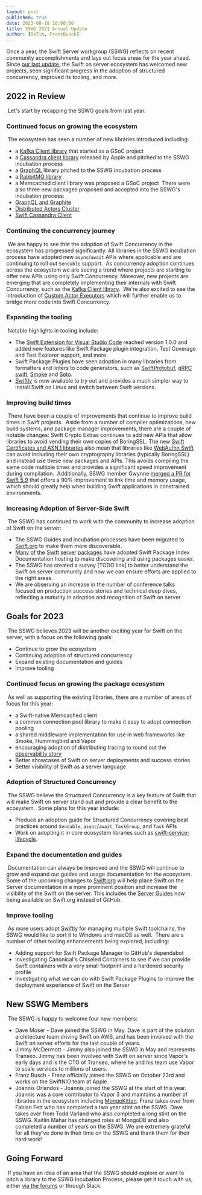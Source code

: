 ```yaml
---
layout: post
published: true
date: 2023-08-18 10:00:00
title: SSWG 2021 Annual Update
author: [0xTim, FranzBusch]
---
```


Once a year, the Swift Server workgroup (SSWG) reflects on recent community accomplishments and lays out focus areas for the year ahead.
​
Since [our last update](/blog/sswg-update/), the Swift on server ecosystem has welcomed new projects, seen significant progress in the adoption of structured concurrency, improved its tooling, and more.
​
## 2022 in Review
​
Let's start by recapping the SSWG goals from last year.
​
### Continued focus on growing the ecosystem
​
The ecosystem has seen a number of new libraries introduced including:
​
* a [Kafka Client library](https://github.com/swift-server/swift-kafka-gsoc) that started as a GSoC project
* a [Cassandra client library](https://github.com/apple/swift-cassandra-client) released by Apple and pitched to the SSWG incubation process
* a [GraphQL](https://github.com/GraphQLSwift/GraphQL) library pitched to the SSWG incubation process
* a [RabbitMQ library](https://github.com/funcmike/rabbitmq-nio)
* a Memcached client library was proposed a GSoC project
​
There were also three new packages proposed and accepted into the SSWG's incubation process:
​
* [GraphQL and Graphite](https://github.com/swift-server/sswg/blob/main/proposals/0019-graphql.md)
* [Distributed Actors Cluster](https://github.com/swift-server/sswg/blob/main/proposals/0020-distributed-actor-cluster.md)
* [Swift Cassandra Client](https://github.com/swift-server/sswg/blob/main/proposals/0021-swift-cassandra-client.md)
​
### Continuing the concurrency journey
​
We are happy to see that the adoption of Swift Concurrency in the ecosystem has progressed significantly. All libraries in the SSWG incubation process have adopted new `async`/`await` APIs where applicable and are continuing to roll out `Sendable` support.
​
As concurrency adoption continues across the ecosystem we are seeing a trend where projects are starting to offer new APIs using only Swift Concurrency. Moreover, new projects are emerging that are completely implementing their internals with Swift Concurrency, such as the [Kafka Client library](https://github.com/swift-server/swift-kafka-gsoc).
​
We're also excited to see the introduction of [Custom Actor Executors](https://github.com/apple/swift-evolution/blob/main/proposals/0392-custom-actor-executors.md) which will further enable us to bridge more code into Swift Concurrency.
​
### Expanding the tooling
​
Notable highlights in tooling include:
​
* The [Swift Extension for Visual Studio Code](https://marketplace.visualstudio.com/items?itemName=sswg.swift-lang) reached version 1.0.0 and added new features like Swift Package plugin integration, Test Coverage and Test Explorer support, and more.
* Swift Package Plugins have seen adoption in many libraries from formatters and linters to code generators, such as [SwiftProtobuf](https://github.com/apple/swift-protobuf/tree/main/Plugins/SwiftProtobufPlugin), [gRPC swift](https://github.com/grpc/grpc-swift/tree/main/Plugins/GRPCSwiftPlugin), [Smoke](https://github.com/amzn/smoke-framework-application-generate/tree/main/Plugins) and [Soto](https://soto.codes/2022/12/build-plugin-experiments.html).
* [Swiftly](https://github.com/swift-server/swiftly) is now available to try out and provides a much simpler way to install Swift on Linux and switch between Swift versions.
​
### Improving build times
​
There have been a couple of improvements that continue to improve build times in Swift projects.
​
Aside from a number of compiler optimizations, new build systems, and package manager improvements, there are a couple of notable changes: Swift Crypto Extras continues to add new APIs that allow libraries to avoid vending their own copies of BoringSSL. The new [Swift Certificates and ASN.1 libraries](https://www.swift.org/blog/swift-certificates-and-asn1/) also mean that libraries like [WebAuthn Swift](https://github.com/swift-server/webauthn-swift) can avoid including their own cryptography libraries (typically BoringSSL) and instead use these new packages and APIs. This avoids compiling the same code multiple times and provides a significant speed improvement during compilation.
​
Additionally, SSWG member Gwynne [merged a PR for Swift 5.9](https://github.com/apple/swift/pull/64312) that offers a 90% improvement to link time and memory usage, which should greatly help when building Swift applications in constrained environments.
​
### Increasing Adoption of Server-Side Swift
​
The SSWG has continued to work with the community to increase adoption of Swift on the server:
​
* The SSWG Guides and incubation processes have been migrated to [Swift.org](http://Swift.org) to make them more discoverable.
* [Many](https://swiftpackageindex.com/swift-server/async-http-client/1.18.0/documentation/asynchttpclient) [of](https://swiftpackageindex.com/swift-server/RediStack/1.5.1/documentation/redistack) [the](https://swiftpackageindex.com/apple/swift-nio/2.58.0/documentation/nio) [Swift](https://swiftpackageindex.com/apple/swift-log/1.5.2/documentation/logging) [server](https://swiftpackageindex.com/apple/swift-metrics/2.4.1/documentation/coremetrics) [packages](https://swiftpackageindex.com/swift-server/swift-aws-lambda-runtime/1.0.0-alpha.1/documentation/awslambdaruntime) have adopted Swift Package Index Documentation hosting to make discovering and using packages easier.
* The SSWG has created a survey [TODO link] to better understand the Swift on server community and how we can ensure efforts are applied to the right areas.
* We are observing an increase in the number of conference talks focused on production success stories and technical deep dives, reflecting a maturity in adoption and recognition of Swift on server.
​
## Goals for 2023
​
The SSWG believes 2023 will be another exciting year for Swift on the server, with a focus on the following goals:
​
* Continue to grow the ecosystem
* Continuing adoption of structured concurrency
* Expand existing documentation and guides
* Improve tooling
​
### Continued focus on growing the package ecosystem
​
As well as supporting the existing libraries, there are a number of areas of focus for this year:
​
* a Swift-native Memcached client
* a common connection pool library to make it easy to adopt connection pooling
* a shared middleware implementation for use in web frameworks like Smoke, Hummingbird and Vapor
* encouraging adoption of distributing tracing to round out the [observability story](https://swiftpackageindex.com/apple/swift-distributed-tracing/1.0.1/documentation/tracing)
* Better showcases of Swift on server deployments and success stories
* Better visibility of Swift as a server language
​
### Adoption of Structured Concurrency
​
The SSWG believe the Structured Concurrency is a key feature of Swift that will make Swift on server stand out and provide a clear benefit to the ecosystem.
​
Some plans for this year include:
​
* Produce an adoption guide for Structured Concurrency covering best practices around `Sendable`, `async`/`await`, `TaskGroup`, and `Task` APIs
* Work on adopting it in core ecosystem libraries such as [swift-service-lifecycle](https://github.com/swift-server/swift-service-lifecycle).
​
### Expand the documentation and guides
​
Documentation can always be improved and the SSWG will continue to grow and expand our guides and usage documentation for the ecosystem. Some of the upcoming changes to [Swift.org](http://Swift.org) will help place Swift on the Server documentation in a more prominent position and increase the visibility of the Swift on the server. This includes the [Server Guides](https://www.swift.org/server/guides/) now being available on Swift.org instead of GitHub.
​
### Improve tooling
​
As more users adopt [Swiftly](https://github.com/swift-server/swiftly) for managing multiple Swift toolchains, the SSWG would like to port it to Windows and macOS as well.
​
There are a number of other tooling enhancements being explored, including:
​
* Adding support for Swift Package Manager to GitHub's dependabot
* Investigating Canonical's Chiseled Containers to see if we can provide Swift containers with a very small footprint and a hardened security profile
* Investigating what we can do with Swift Package Plugins to improve the deployment experience of Swift on the Server
​
## New SSWG Members
​
The SSWG is happy to welcome four new members:
​
* Dave Moser - Dave joined the SSWG in May. Dave is part of the solution architecture team driving Swift on AWS, and has been involved with the Swift on server efforts for the last couple of years.
* Jimmy McDermott - Jimmy also joined the SSWG in May and represents Transeo. Jimmy has been involved with Swift on server since Vapor's early days and is the CTO of Transeo, where he and his team use Vapor to scale services to millions of users.
* Franz Busch - Franz officially joined the SSWG on October 23rd and works on the SwiftNIO team at Apple
* Joannis Orlandos - Joannis joined the SSWG at the start of this year. Joannis was a core contributor to Vapor 3 and maintains a number of libraries in the ecosystem including [MongoKitten](https://github.com/orlandos-nl/MongoKitten).
​
Franz takes over from Fabian Fett who has completed a two year stint on the SSWG. Dave takes over from Todd Varland who also completed a long stint on the SSWG. Kaitlin Mahar has changed roles at MongoDB and also completed a number of years on the SSWG. We are extremely grateful for all they've done in their time on the SSWG and thank them for their hard work!
​
## Going Forward
​
If you have an idea of an area that the SSWG should explore or want to pitch a library to the SSWG Incubation Process, please get it touch with us, either [via the forums](https://forums.swift.org/new-message?groupname=swift-website-workgroup) or through Slack.